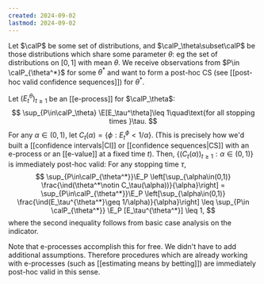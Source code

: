 ```yaml
---
created: 2024-09-02
lastmod: 2024-09-02
---
```

Let $\calP$ be some set of distributions, and $\calP_\theta\subset\calP$ be those distributions which share some parameter $\theta$: eg the set of distributions on $[0,1]$ with mean $\theta$. We receive observations from $P\in \calP_{\theta^*}$ for some $\theta^*$ and want to form a post-hoc CS (see [[post-hoc valid confidence sequences]]) for $\theta^*$. 

Let $(E_t^\theta)_{t\geq 1}$ be an [[e-process]] for $\calP_\theta$: 
$$
\sup_{P\in\calP_\theta} \E[E_\tau^\theta]\leq 1\quad\text{for all stopping times }\tau.
$$
For any $\alpha\in(0,1)$, let $C_t(\alpha) = \{\phi: E_t^\phi < 1/\alpha\}$. (This is precisely how we'd built a [[confidence intervals|CI]] or [[confidence sequences|CS]] with an e-process or an [[e-value]] at a fixed time $t$). Then, $\{(C_t(\alpha))_{t\geq 1}:\alpha\in(0,1)\}$ is immediately post-hoc valid: For any stopping time $\tau$, 
$$
\sup_{P\in\calP_{\theta^*}}\E_P \left[\sup_{\alpha\in(0,1)} \frac{\ind(\theta^*\notin C_\tau(\alpha))}{\alpha}\right] = \sup_{P\in\calP_{\theta^*}}\E_P \left[\sup_{\alpha\in(0,1)} \frac{\ind(E_\tau^{\theta^*}\geq 1/\alpha)}{\alpha}\right] \leq \sup_{P\in \calP_{\theta^*}} \E_P [E_\tau^{\theta^*}] \leq 1,
$$
where the second inequality follows from basic case analysis on the indicator. 

Note that e-processes accomplish this for free. We didn't have to add additional assumptions. Therefore procedures which are already working with e-processes (such as [[estimating means by betting]]) are immediately post-hoc valid in this sense.  